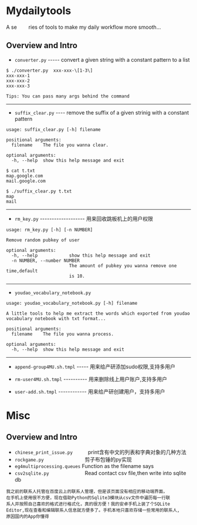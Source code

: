 # Mydailytools
A se&emsp;    &emsp;ries of tools to make my daily workflow more smooth...  

## Overview and Intro
- `converter.py` ----- convert a given string with a constant pattern to a list
```
$ ./converter.py  xxx-xxx-\[1-3\]
xxx-xxx-1
xxx-xxx-2
xxx-xxx-3  

Tips: You can pass many args behind the command
```  
-----------

- `suffix_clear.py` ---- remove the suffix of a given strinig with a constant pattern
```
usage: suffix_clear.py [-h] filename

positional arguments:
  filename    The file you wanna clear.

optional arguments:
  -h, --help  show this help message and exit

$ cat t.txt
map.google.com
mail.google.com

$ ./suffix_clear.py t.txt
map
mail
```  
------------   

- `rm_key.py` ------------------- 用来回收跳板机上的用户权限  
```
usage: rm_key.py [-h] [-n NUMBER]

Remove random pubkey of user

optional arguments:
  -h, --help            show this help message and exit
  -n NUMBER, --number NUMBER
                        The amount of pubkey you wanna remove one time,default
                        is 10.
```
------------
- `youdao_vocabulary_notebook.py`
```
usage: youdao_vocabulary_notebook.py [-h] filename

A little tools to help me extract the words which exported from youdao
vocabulary notebook with txt format...

positional arguments:
  filename    The file you wanna process.

optional arguments:
  -h, --help  show this help message and exit
```
------------
- `append-group4MU.sh.tmpl` ----- 用来给产研添加sudo权限,支持多用户  

- `rm-user4MU.sh.tmpl` ---------- 用来删除线上用户账户,支持多用户  

- `user-add.sh.tmpl` ------------ 用来给产研创建用户，支持多用户         

# Misc

## Overview and Intro
- `chinese_print_issue.py`　　　print含有中文的列表和字典对象的几种方法
- `rockgame.py`　　　　　　　　剪子布包锤的py实现
- `eg4multiprocessing.queues`  Function as the filename says
- `csv2sqlite.py`　　　　　　　Read contact csv file,then write into sqlite db
```
我之前的联系人托管在百度云上的联系人管理，但是该页面没有相应的移动端界面，
在手机上使用很不方便，现在借助Python的Sqlite3模块从csv文件中遍历每一行联
系人并按照自己喜欢的格式进行格式化，真的很方便！我的安卓手机上装了个SQLite
Editor,现在查看和编辑联系人信息就方便多了。手机本地只喜欢存储一些常用的联系人,  
原因国内的App你懂得
```
